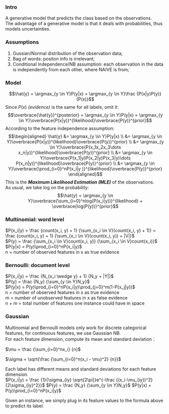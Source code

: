 ### Intro  
A generative model that predicts the class based on the observations.  
The advantage of a generative model is that it deals with probabilities, thus models uncertainties.  

### Assumptions  
1. Gussian/Normal distribution of the observation data;
2. Bag of words: positon info is irrelevant;
3. Conditional independence/NB assumption: each observation in the data is independently from each other, where NAIVE is from;  

### Model  
$$\hat{y} = \argmax_{y \in Y}P(y|x) = \argmax_{y \in Y}\frac {P(x|y)P(y)} {P(x)}$$
Since $P(x)$ *(evidence)* is the same for all labels, omit it:  
$$\overbrace{\hat{y}}^{posterior} = \argmax_{y \in Y}P(y|x) = \argmax_{y \in Y}\overbrace{P(x|y)}^{likelihood}\overbrace{P(y)}^{prior}$$
According to the feature independence assumption:  
$$\begin{aligned}
\hat{y} &= \argmax_{y \in Y}P(y|x) \\ 
        &= \argmax_{y \in Y}\overbrace{P(x|y)}^{likelihood}\overbrace{P(y)}^{prior} \\
        &= \argmax_{y \in Y}\overbrace{P(x_1x_2x_3\dots x_n|y)}^{likelihood}\overbrace{P(y)}^{prior} \\
        &= \argmax_{y \in Y}\overbrace{P(x_1|y)P(x_2|y)P(x_3|y)\dots P(x_n|y)}^{likelihood}\overbrace{P(y)}^{prior} \\
        &= \argmax_{y \in Y}\overbrace{\prod_{i=0}^nP(x_i|y )}^{likelihood}\overbrace{P(y)}^{prior}
\end{aligned}$$
This is the *__Maximum Likelihood Estimation (MLE)__* of the observations.  
As usual, we take log on the probability:
$$\hat{y} = \argmax_{y \in Y}\overbrace{\sum_{i=0}^nlog(P(x_i|y))}^{likelihood} + \overbrace{log(P(y))}^{prior}$$

### Multinomial: word level
$P(x_i|y) = \frac {count(x_i, y) + 1} {\sum_{x_i \in V}(count(x_i, y) + 1)} = \frac {count(x_i, y) + 1} {\sum_{x_i \in V}(count(x_i, y)) + |V|}$  
$P(y) = \frac {\sum_{x_i \in V}count(x_i, y)} {\sum_{x_i \in V}count(x_i)}$  
$P(y|x) = P(y)\prod_{i=0}^nP(x_i|y)$  
n = number of observed features in x as true evidence

### Bernoulli: document level
$P(x_i|y) = \frac {N_{x_i \wedge y} + 1} {N_y + |Y|}$  
$P(y) = \frac {N_y} {\sum_{y \in Y}N_y}$  
$P(y|x) = P(y)\prod_{i=0}^nP(x_i|y)\prod_{j=0}^m(1-P(x_j|y))$  
n = number of observed features in x as true evidence  
m = number of unobserved features in x as false evidence  
n + m = total number of features one instance could have in space

### Gaussian
Multinomial and Bernoulli models only work for discrete categorical features, for continuous features, we use Gaussian NB.  
For each feature dimension, compute its mean and standard deviation：

$\mu = \frac {\sum_{i=0}^nx_i} {n}$

$\sigma = \sqrt{\frac {\sum_{i=0}^n(x_i - \mu)^2} {n}}$

Each label has different means and standard deviations for each feature dimension.  
$P(x_i|y) = \frac {1}{\sigma_{iy} \sqrt{2\pi}}e^{-\frac {(x_i-\mu_{iy})^2}{2\sigma_{iy}^2}}$
$P(y) = \frac {N_y} {\sum_{y \in Y}N_y}$
$P(y|x) = P(y)\prod_{i=0}^nP(x_i|y)$

Given an instance, we simply plug in its feature values to the formula above to predict its label.